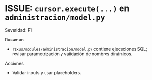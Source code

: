 # ISSUE: `cursor.execute(...)` en `administracion/model.py`

Severidad: P1

Resumen
- `rexus/modules/administracion/model.py` contiene ejecuciones SQL; revisar parametrización y validación de nombres dinámicos.

Acciones
- Validar inputs y usar placeholders.

